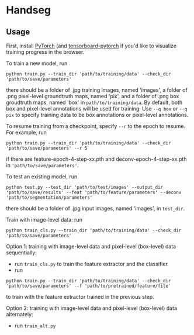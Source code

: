 # Handseg

## Usage
First, install [PyTorch](https://github.com/pytorch/pytorch) (and [tensorboard-pytorch](https://github.com/lanpa/tensorboard-pytorch) if you'd like to visualize training progress in the browser.

To train a new model, run 
```
python train.py --train_dir 'path/to/training/data' --check_dir 'path/to/save/parameters'
```
there should be a folder of .jpg training images, named 'images', a folder of .png pixel-level groundtruth maps, named 'pix', and a folder of .png box groudtruth maps, named 'box' in ```path/to/training/data```.
By default, both box and pixel-level annotations will be used for training. Use ```--q box``` or ```--q pix``` to specify training data to be box annotations or pixel-level annotations.


To resume training from a checkpoint, specify ```--r``` to the epoch to resume. For example, run 
```
python train.py --train_dir 'path/to/training/data' --check_dir 'path/to/save/parameters' --r 5
``` 
if there are feature-epoch-4-step-xx.pth and deconv-epoch-4-step-xx.pth in ```'path/to/save/parameters'```.

To test an existing model, run 
```
python test.py --test_dir 'path/to/test/images' --output_dir 'path/to/save/results' --feat 'path/to/feature/parameters' --deconv 'path/to/segmentation/parameters'
```
there should be a folder of .jpg input images, named 'images', in ```test_dir```.

Train with image-level data: run 
```
python train_cls.py --train_dir 'path/to/training/data' --check_dir 'path/to/save/parameters'
```

Option 1: training with image-level data and pixel-level (box-level) data sequentially:
* run ```train_cls.py``` to train the feature extractor and the classifier. 
* run 
```
python train.py --train_dir 'path/to/training/data' --check_dir 'path/to/save/parameters' --f 'path/to/pretrained/feature/file'
``` 
to train with the feature extractor trained in the previous step.

Option 2: training with image-level data and pixel-level (box-level) data alternately:
* run ```train_alt.py```

